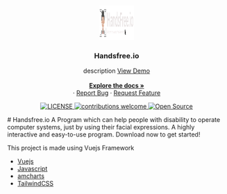 <p align="center">
  <a>
    <img src="https://raw.githubusercontent.com/jaisoneji/handsfree.io/main/photos/logo.png" alt="Logo" width="80" height="80">
  </a>

  <h3 align="center">Handsfree.io</h3>

  <p align="center">
    description 
    <a href="https://handsfree.netlify.app"> View Demo </a>
     <br />
    <br />
    <a href="#"><strong>Explore the docs »</strong></a>
    <br />
    ·
    <a href="https://github.com/jaisoneji/vue-salisation/issues/new?title=Bug%20Report">Report Bug</a>
    ·
    <a href="https://github.com/jaisoneji/vue-salisation/issues/new?title=Feature%20Request">Request Feature</a>

  </p>
<p align="center">
<a href="LICENSE_LINK">
    <img src="https://img.shields.io/github/license/mashape/apistatus.svg" alt="LICENSE">
</a>
<a href="https://github.com/jaisoneji/vue-salisation/issues">
    <img src="https://img.shields.io/badge/contributions-welcome-brightgreen.svg?style=flat" alt="contributions welcome">
</a>
<a href="#">
    <img src="https://badges.frapsoft.com/os/v1/open-source.svg?v=103" alt="Open Source">
</a>
</p>
</p>
# Handsfree.io
A Program which can help people with disability to operate computer systems, just by using their facial expressions. A highly interactive and easy-to-use program. Download now to get started!


This project is made using Vuejs Framework

* [Vuejs](https://vuejs.org/)
* [Javascript](https://www.javascript.com/)
* [amcharts](https://www.amcharts.com/)
* [TailwindCSS](https://www.tailwindcss.com/)

